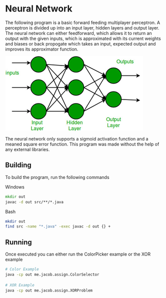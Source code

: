 # Neural Network 

The following program is a basic forward feeding multiplayer perceptron. A perceptron is divided up into an input layer, hidden layers and output layer. The neural network can either feedforward, which allows it to return an output with the given inputs, which is approximated with its current weights and biases or back propogate which takes an input, expected output and improves its approximator function. 

![Image of a multilayer perceptron](nodeNeural.jpg)

The neural network only supports a sigmoid activation function and a meaned square error function. This program was made without the help of any external libraries. 

## Building 

To build the program, run the following commands

Windows
```cmd
mkdir out
javac -d out src/**/*.java
```

Bash
```sh
mkdir out
find src -name "*.java" -exec javac -d out {} +
```

## Running

Once executed you can either run the ColorPicker example or the XOR example

```sh
# Color Example
java -cp out me.jacob.assign.ColorSelector

# XOR Example
java -cp out me.jacob.assign.XORProblem
```